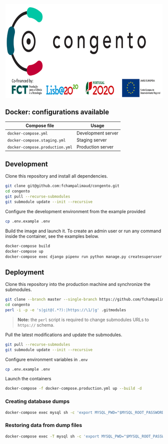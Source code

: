 <p align="center">
 <p align="center">
   <a href="https://congento.org" target="_blank">
     <img src="congento.png" alt="CONGENTO" height="300">
   </a>
 </p>
</p>


## Docker: configurations available

| Compose file                    | Usage              |
| ---                             | ---                |
| `docker-compose.yml`            | Development server |
| `docker-compose.staging.yml`    | Staging server     |
| `docker-compose.production.yml` | Production server  |


## Development

Clone this repository and install all dependencies.

```bash
git clone git@github.com:fchampalimaud/congento.git
cd congento
git pull --recurse-submodules
git submodule update --init --recursive
```

Configure the development environment from the example provided

```bash
cp .env.example .env
```

Build the image and launch it. To create an admin user or run any command inside the container, see the examples below.

```bash
docker-compose build
docker-compose up
docker-compose exec django pipenv run python manage.py createsuperuser
```


## Deployment

Clone this repository into the production machine and synchronize the submodules.

```bash
git clone --branch master --single-branch https://github.com/fchampalimaud/congento.git
cd congento
perl -i -p -e 's|git@(.*?):|https://\1/|g' .gitmodules
```

> **Note:** the `perl` script is required to change submodules URLs to `https://` schema.

Pull the latest modifications and update the submodules.

```bash
git pull --recurse-submodules
git submodule update --init --recursive
```

Configure environment variables in `.env`

```bash
cp .env.example .env
```

Launch the containers

```bash
docker-compose -f docker-compose.production.yml up --build -d
```


### Creating database dumps

```bash
docker-compose exec mysql sh -c 'export MYSQL_PWD="$MYSQL_ROOT_PASSWORD"; exec mysqldump --all-databases -uroot' > /some/path/on/your/host/all-databases.sql
```

### Restoring data from dump files

```bash
docker-compose exec -T mysql sh -c 'export MYSQL_PWD="$MYSQL_ROOT_PASSWORD"; exec mysql -uroot' < /some/path/on/your/host/all-databases.sql
```
